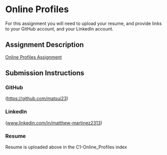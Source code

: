 # Online Profiles
For this assignment you will need to upload your resume, and provide links to your GitHub account, and your LinkedIn account.

## Assignment Description
[Online Profiles Assignment](https://education.launchcode.org/liftoff/assignments/online-profiles/)

## Submission Instructions
 
### GitHub
(https://github.com/matsui23)
 
### LinkedIn
(www.linkedin.com/in/matthew-martinez2313)

### Resume
Resume is uploaded above in the C1-Online_Profiles index

